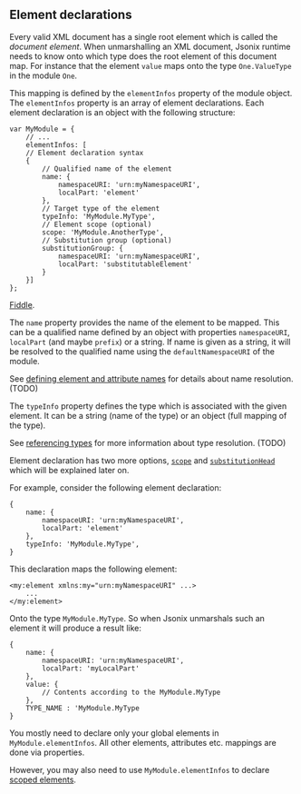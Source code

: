## Element declarations

Every valid XML document has a single root element which is called the *document element*. When unmarshalling an XML document, Jsonix runtime needs to know onto which type does the root element of this document map. For instance that the element `value` maps onto the type `One.ValueType` in the module `One`.

This mapping is defined by the `elementInfos` property of the module object. The `elementInfos` property is an array of element declarations. Each element declaration is an object with the following structure:

```
var MyModule = {
    // ...
    elementInfos: [
    // Element declaration syntax
    {
        // Qualified name of the element
        name: {
            namespaceURI: 'urn:myNamespaceURI',
            localPart: 'element'
        },
        // Target type of the element
        typeInfo: 'MyModule.MyType',
        // Element scope (optional)
        scope: 'MyModule.AnotherType',
        // Substitution group (optional)
        substitutionGroup: {
            namespaceURI: 'urn:myNamespaceURI',
            localPart: 'substitutableElement'
        }
    }]
};
```

[Fiddle](http://jsfiddle.net/lexi/jhz25/).

The `name` property provides the name of the element to be mapped. This can be a qualified name defined by an object with properties `namespaceURI`, `localPart` (and maybe `prefix`) or a string. If name is given as a string, it will be resolved to the qualified name using the `defaultNamespaceURI` of the module.  

See [defining element and attribute names](#defining-element-and-attribute-names) for details about name resolution. (TODO)

The `typeInfo` property defines the type which is associated with the given element. It can be a string (name of the type) or an object (full mapping of the type).  

See [referencing types](#referencing-types) for more information about type resolution. (TODO)

Element declaration has two more options, [`scope`](#scoped-elements) and [`substitutionHead`](#substitution-groups) which will be explained later on.

For example, consider the following element declaration:

```
{
    name: {
        namespaceURI: 'urn:myNamespaceURI',
        localPart: 'element'
    },
    typeInfo: 'MyModule.MyType',
}
```

This declaration maps the following element:

```
<my:element xmlns:my="urn:myNamespaceURI" ...>
    ...
</my:element>
```

Onto the type `MyModule.MyType`. So when Jsonix unmarshals such an element it will produce a result like:

```
{
    name: {
        namespaceURI: 'urn:myNamespaceURI',
        localPart: 'myLocalPart'
    },
    value: {
        // Contents according to the MyModule.MyType  
    },
    TYPE_NAME : 'MyModule.MyType
}
```

You mostly need to declare only your global elements in `MyModule.elementInfos`. All other elements, attributes etc. mappings are done via properties.

However, you may also need to use `MyModule.elementInfos` to declare [scoped elements](#scoped-elements).

